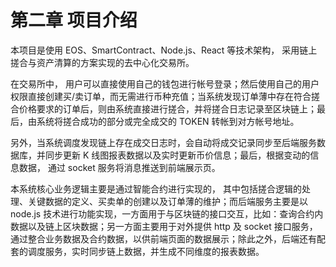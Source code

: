 # 第二章 项目介绍

本项目是使用 EOS、SmartContract、Node.js、React 等技术架构， 采用链上搓合与资产清算的方案实现的去中心化交易所。

在交易所中， 用户可以直接使用自己的钱包进行帐号登录；然后使用自己的用户权限直接创建买/卖订单，而无需进行币种充值；当系统发现订单薄中存在符合搓合价格要求的订单后，则由系统直接进行搓合，并将搓合日志记录至区块链上；最后，由系统将搓合成功的部分或完全成交的 TOKEN 转帐到对方帐号地址。

另外，当系统调度发现链上存在成交日志时，会自动将成交记录同步至后端服务数据库，并同步更新 K 线图报表数据以及实时更新币价信息；最后，根据变动的信息数据， 通过 socket 服务将消息推送到前端展示页。

本系统核心业务逻辑主要是通过智能合约进行实现的， 其中包括搓合逻辑的处理、关键数据的定义、买卖单的创建以及订单薄的维护；而后端服务主要是以 node.js 技术进行功能实现，一方面用于与区块链的接口交互，比如：查询合约内数据以及链上区块数据；另一方面主要用于对外提供 http 及 socket 接口服务，通过整合业务数据及合约数据，以供前端页面的数据展示；除此之外，后端还有配套的调度服务，实时同步链上数据，并生成不同维度的报表数据。